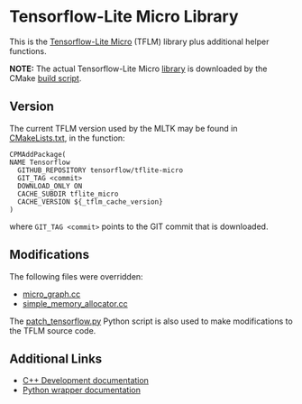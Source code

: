 # Tensorflow-Lite Micro Library

This is the [Tensorflow-Lite Micro](https://github.com/tensorflow/tflite-micro) (TFLM) library plus additional helper functions.


__NOTE:__ The actual Tensorflow-Lite Micro [library](https://github.com/tensorflow/tflite-micro) is downloaded by the CMake [build script](./CMakeLists.txt).


## Version

The current TFLM version used by the MLTK may be found in [CMakeLists.txt](./CMakeLists.txt), in the function:

```
CPMAddPackage(
NAME Tensorflow
  GITHUB_REPOSITORY tensorflow/tflite-micro
  GIT_TAG <commit>
  DOWNLOAD_ONLY ON
  CACHE_SUBDIR tflite_micro
  CACHE_VERSION ${_tflm_cache_version}
)
```

where `GIT_TAG <commit>` points to the GIT commit that is downloaded.


## Modifications

The following files were overridden:  
- [micro_graph.cc](./micro_graph.cc)
- [simple_memory_allocator.cc](./simple_memory_allocator.cc)

The [patch_tensorflow.py](./patch_tensorflow.py) Python script is also used to make modifications to the TFLM source code.


## Additional Links

- [C++ Development documentation](https://siliconlabs.github.io/mltk/docs/cpp_development/index.html)
- [Python wrapper documentation](https://siliconlabs.github.io/mltk/docs/cpp_development/wrappers/tflite_micro_wrapper.html)
